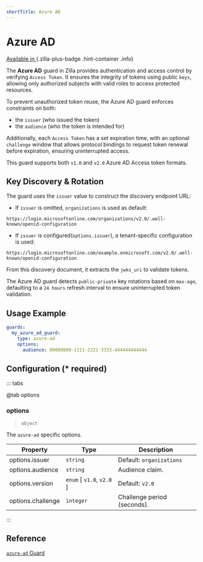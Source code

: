 ```yaml
---
shortTitle: Azure AD
---
```


# Azure AD

[Available in <ZillaPlus/>](https://www.aklivity.io/products/zilla-plus)
{.zilla-plus-badge .hint-container .info}

The **Azure AD** guard in Zilla provides authentication and access control by verifying `Access Token`. It ensures the integrity of tokens using public `keys`, allowing only authorized subjects with valid roles to access protected resources.

To prevent unauthorized token reuse, the Azure AD guard enforces constraints on both:

- the `issuer` (who issued the token)
- the `audience` (who the token is intended for)

Additionally, each `Access Token` has a set expiration time, with an optional `challenge` window that allows protocol bindings to request token renewal before expiration, ensuring uninterrupted access.

This guard supports both `v1.0` and `v2.0` Azure AD Access token formats.

## Key Discovery & Rotation

The guard uses the `issuer` value to construct the discovery endpoint URL:

- If `issuer` is omitted, `organizations` is used as default:
```text
https://login.microsoftonline.com/organizations/v2.0/.well-known/openid-configuration
```

- If `issuer` is configured(`options.issuer`), a tenant-specific configuration is used:
```text
https://login.microsoftonline.com/example.onmicrosoft.com/v2.0/.well-known/openid-configuration
```

From this discovery document, it extracts the `jwks_uri` to validate tokens.

The Azure AD guard detects `public-private` key rotations based on `max-age`, defaulting to a `24 hours` refresh interval to ensure uninterrupted token validation.

## Usage Example

```yaml {2}
guards:
  my_azure_ad_guard:
    type: azure-ad
    options:
      audience: 00000000-1111-2222-3333-444444444444
```

## Configuration (\* required)

::: tabs

@tab options

### options

> `object`

The `azure-ad` specific options.

| Property          | Type                          | Description                 |
|-------------------|-------------------------------|-----------------------------|
| options.issuer    | `string`                      | Default: `organizations`    |
| options.audience  | `string`                      | Audience claim.             |
| options.version   | `enum` [ `v1.0`, `v2.0` ]     | Default: `v2.0`             |
| options.challenge | `integer`                     | Challenge period (seconds). |

:::

## Reference

[`azure-ad` Guard](/reference/config/guards/azure-ad.md)
